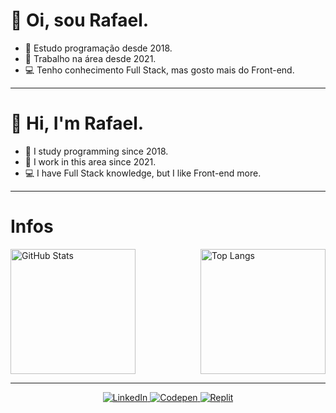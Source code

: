 <h1>👋 Oi, sou Rafael.</h1>

- 📝 Estudo programação desde 2018.
- 👔 Trabalho na área desde 2021.
- 💻 Tenho conhecimento Full Stack, mas gosto mais do Front-end.

<hr />

<h1>👋 Hi, I'm Rafael.</h1>

- 📝 I study programming since 2018.
- 👔 I work in this area since 2021.
- 💻 I have Full Stack knowledge, but I like Front-end more.

<hr />

<h1>Infos</h1>
<div>
  <img height="200px" alt="GitHub Stats" src="https://github-readme-stats.vercel.app/api?username=Rafafaaa&amp;theme=github_dark&amp;show_icons=true&amp;">
  <img height="200px" alt="Top Langs" src="https://github-readme-stats.vercel.app/api/top-langs/?username=Rafafaaa&amp;theme=github_dark&amp;" align="right">
</div>

<hr />

<div align="center">
  <a href="https://br.linkedin.com/in/rafael-cristofali?trk=people-guest_people_search-card">
    <img src="https://img.shields.io/badge/LinkedIn-0077B5?style=for-the-badge&logo=linkedin&logoColor=white" alt="LinkedIn">
  </a>
  <a href="https://codepen.io/Rafafaaa">
    <img src="https://img.shields.io/badge/Codepen-000000?style=for-the-badge&logo=codepen&logoColor=white" alt="Codepen">
  </a>
  <a href="https://replit.com/@Rafafaaa?path=folder/FIAP%20-%20WEB/2023-08-31">
    <img src="https://img.shields.io/badge/Replit-F26207?style=for-the-badge&logo=replit&logoColor=white" alt="Replit">
  </a>
</div>
